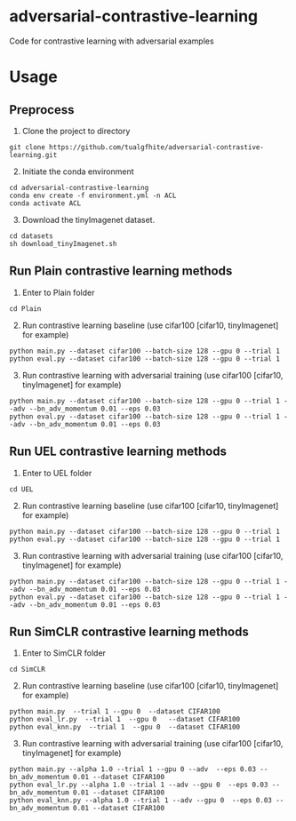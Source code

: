 # adversarial-contrastive-learning
Code for contrastive learning with adversarial examples

# Usage
##  Preprocess
1. Clone the project to directory
```
git clone https://github.com/tualgfhite/adversarial-contrastive-learning.git
```
2. Initiate the conda environment
```
cd adversarial-contrastive-learning
conda env create -f environment.yml -n ACL
conda activate ACL
```
3. Download the tinyImagenet dataset.
```
cd datasets
sh download_tinyImagenet.sh
```

##  Run Plain contrastive learning methods
1. Enter to Plain folder
```
cd Plain
```
2. Run contrastive learning baseline (use cifar100 [cifar10, tinyImagenet] for example)
```
python main.py --dataset cifar100 --batch-size 128 --gpu 0 --trial 1 
python eval.py --dataset cifar100 --batch-size 128 --gpu 0 --trial 1 
```
3. Run contrastive learning with adversarial training (use cifar100 [cifar10, tinyImagenet] for example)
```
python main.py --dataset cifar100 --batch-size 128 --gpu 0 --trial 1 --adv --bn_adv_momentum 0.01 --eps 0.03 
python eval.py --dataset cifar100 --batch-size 128 --gpu 0 --trial 1 --adv --bn_adv_momentum 0.01 --eps 0.03 
```

##  Run UEL contrastive learning methods
1. Enter to UEL folder
```
cd UEL
```
2. Run contrastive learning baseline (use cifar100 [cifar10, tinyImagenet] for example)
```
python main.py --dataset cifar100 --batch-size 128 --gpu 0 --trial 1 
python eval.py --dataset cifar100 --batch-size 128 --gpu 0 --trial 1 
```
3. Run contrastive learning with adversarial training (use cifar100 [cifar10, tinyImagenet] for example)
```
python main.py --dataset cifar100 --batch-size 128 --gpu 0 --trial 1 --adv --bn_adv_momentum 0.01 --eps 0.03 
python eval.py --dataset cifar100 --batch-size 128 --gpu 0 --trial 1 --adv --bn_adv_momentum 0.01 --eps 0.03 
```

##  Run SimCLR contrastive learning methods
1. Enter to SimCLR folder
```
cd SimCLR
```
2. Run contrastive learning baseline (use cifar100 [cifar10, tinyImagenet] for example)
```
python main.py  --trial 1 --gpu 0  --dataset CIFAR100 
python eval_lr.py  --trial 1  --gpu 0   --dataset CIFAR100 
python eval_knn.py  --trial 1  --gpu 0  --dataset CIFAR100
```
3. Run contrastive learning with adversarial training (use cifar100 [cifar10, tinyImagenet] for example)
```
python main.py --alpha 1.0 --trial 1 --gpu 0 --adv  --eps 0.03 --bn_adv_momentum 0.01 --dataset CIFAR100  
python eval_lr.py --alpha 1.0 --trial 1 --adv --gpu 0  --eps 0.03 --bn_adv_momentum 0.01 --dataset CIFAR100 
python eval_knn.py --alpha 1.0 --trial 1 --adv --gpu 0  --eps 0.03 --bn_adv_momentum 0.01 --dataset CIFAR100
```

